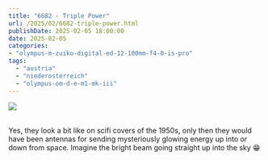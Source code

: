 ```yaml
---
title: "6682 - Triple Power"
url: /2025/02/6682-triple-power.html
publishDate: 2025-02-05 18:00:00
date: 2025-02-05
categories:
- "olympus-m-zuiko-digital-ed-12-100mm-f4-0-is-pro"
tags:
  - "austria"
  - "niederosterreich"
  - "olympus-om-d-e-m1-mk-iii"
---
```

<div class="container">
<div class="center"><a target="_blank" href="https://d25zfm9zpd7gm5.cloudfront.net/1200x1200/2020/20200913_144835_lr.jpg"><img class="webfeedsFeaturedVisual" src="https://d25zfm9zpd7gm5.cloudfront.net/0600x0600/2020/20200913_144835_lr.jpg" /></a></div>
</div>
<br />

Yes, they look a bit like on scifi covers of the 1950s, only
then they would have been antennas for sending mysteriously
glowing energy up into or down from space. Imagine
the bright beam going straight up into the sky :grin:
